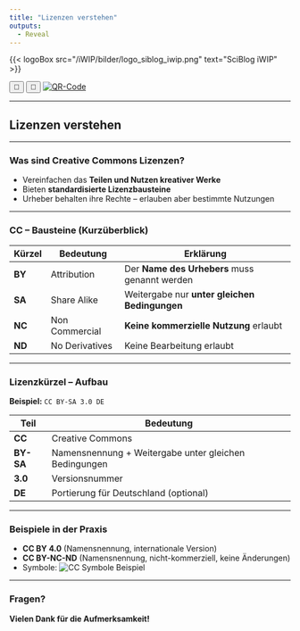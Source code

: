 ```yaml
---
title: "Lizenzen verstehen"
outputs:
  - Reveal
---
```


{{< logoBox src="/iWIP/bilder/logo_siblog_iwip.png" text="SciBlog iWIP" >}}

<script>
function triggerPrint() {
  window.print();
}
</script>

<script>
document.addEventListener("DOMContentLoaded", function () {
  if (window.location.search.includes("print-pdf")) {
    Reveal.addEventListener("ready", function () {
      setTimeout(() => { window.print(); }, 300);
    });
  }
});
</script>

<div class="top-toggle">
  <div class="top-row">
    <button onclick="triggerPrint()" title="Präsentation speichern">💾</button>
    <button onclick="location.href='/iWIP/oer/warum_oer'" title="Zur Blogansicht">📄</button>
    <a class="qr-icon-button" href="#" title="Zur Präsentation">
      <img src="/iWIP/bilder/qrcode_lizenzen-verstehen.png" alt="QR-Code">
    </a>
  </div>
</div>

---

## Lizenzen verstehen

---

### Was sind Creative Commons Lizenzen?

- Vereinfachen das **Teilen und Nutzen kreativer Werke**
- Bieten **standardisierte Lizenzbausteine**
- Urheber behalten ihre Rechte – erlauben aber bestimmte Nutzungen

---

### CC – Bausteine (Kurzüberblick)

| Kürzel | Bedeutung | Erklärung |
|--------|------------|------------|
| **BY** | Attribution | Der **Name des Urhebers** muss genannt werden |
| **SA** | Share Alike | Weitergabe nur **unter gleichen Bedingungen** |
| **NC** | Non Commercial | **Keine kommerzielle Nutzung** erlaubt |
| **ND** | No Derivatives | Keine Bearbeitung erlaubt |

---

### Lizenzkürzel – Aufbau

**Beispiel:** `CC BY-SA 3.0 DE`

| Teil | Bedeutung |
|------|------------|
| **CC** | Creative Commons |
| **BY-SA** | Namensnennung + Weitergabe unter gleichen Bedingungen |
| **3.0** | Versionsnummer |
| **DE** | Portierung für Deutschland (optional) |

---

### Beispiele in der Praxis

- **CC BY 4.0** (Namensnennung, internationale Version)
- **CC BY-NC-ND** (Namensnennung, nicht-kommerziell, keine Änderungen)
- Symbole: ![CC Symbole Beispiel](https://mirrors.creativecommons.org/presskit/icons/cc.svg)

---

### Fragen?

**Vielen Dank für die Aufmerksamkeit!**


